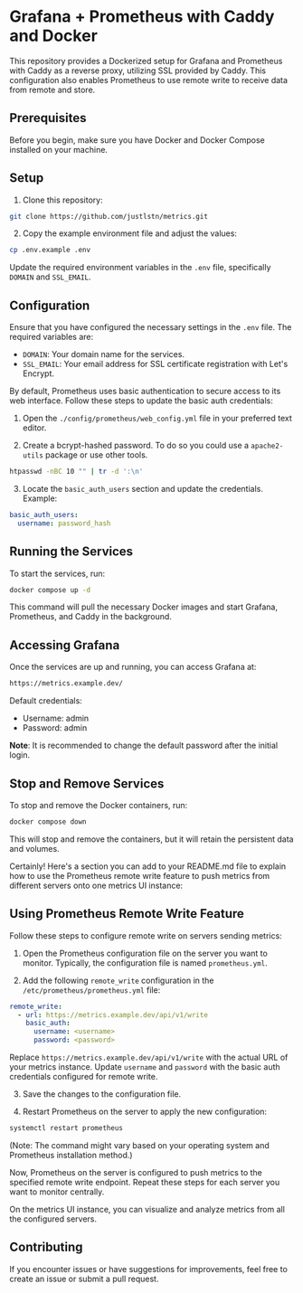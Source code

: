 # Grafana + Prometheus with Caddy and Docker

This repository provides a Dockerized setup for Grafana and Prometheus with Caddy as a reverse proxy, utilizing SSL provided by Caddy. This configuration also enables Prometheus to use remote write to receive data from remote and store.

## Prerequisites

Before you begin, make sure you have Docker and Docker Compose installed on your machine.

## Setup

1. Clone this repository:

```bash
git clone https://github.com/justlstn/metrics.git
```

2. Copy the example environment file and adjust the values:

```bash
cp .env.example .env
```

Update the required environment variables in the `.env` file, specifically `DOMAIN` and `SSL_EMAIL`.

## Configuration

Ensure that you have configured the necessary settings in the `.env` file. The required variables are:

- `DOMAIN`: Your domain name for the services.
- `SSL_EMAIL`: Your email address for SSL certificate registration with Let's Encrypt.

By default, Prometheus uses basic authentication to secure access to its web interface. Follow these steps to update the basic auth credentials:

1. Open the `./config/prometheus/web_config.yml` file in your preferred text editor.

2. Create a bcrypt-hashed password. To do so you could use a `apache2-utils` package or use other tools.

```bash
htpasswd -nBC 10 "" | tr -d ':\n'
```

3. Locate the `basic_auth_users` section and update the credentials. Example:

```yaml
basic_auth_users:
  username: password_hash
```

## Running the Services

To start the services, run:

```bash
docker compose up -d
```

This command will pull the necessary Docker images and start Grafana, Prometheus, and Caddy in the background.

## Accessing Grafana

Once the services are up and running, you can access Grafana at:

```bash
https://metrics.example.dev/
```

Default credentials:

- Username: admin
- Password: admin

**Note**: It is recommended to change the default password after the initial login.

## Stop and Remove Services

To stop and remove the Docker containers, run:

```bash
docker compose down
```

This will stop and remove the containers, but it will retain the persistent data and volumes.

Certainly! Here's a section you can add to your README.md file to explain how to use the Prometheus remote write feature to push metrics from different servers onto one metrics UI instance:

## Using Prometheus Remote Write Feature

Follow these steps to configure remote write on servers sending metrics:

1. Open the Prometheus configuration file on the server you want to monitor. Typically, the configuration file is named `prometheus.yml`.

2. Add the following `remote_write` configuration in the `/etc/prometheus/prometheus.yml` file:

```yaml
remote_write:
  - url: https://metrics.example.dev/api/v1/write
    basic_auth:
      username: <username>
      password: <password>
```

Replace `https://metrics.example.dev/api/v1/write` with the actual URL of your metrics instance. Update `username` and `password` with the basic auth credentials configured for remote write.

3. Save the changes to the configuration file.

4. Restart Prometheus on the server to apply the new configuration:

```bash
systemctl restart prometheus
```

(Note: The command might vary based on your operating system and Prometheus installation method.)

Now, Prometheus on the server is configured to push metrics to the specified remote write endpoint. Repeat these steps for each server you want to monitor centrally.

On the metrics UI instance, you can visualize and analyze metrics from all the configured servers.

## Contributing

If you encounter issues or have suggestions for improvements, feel free to create an issue or submit a pull request.